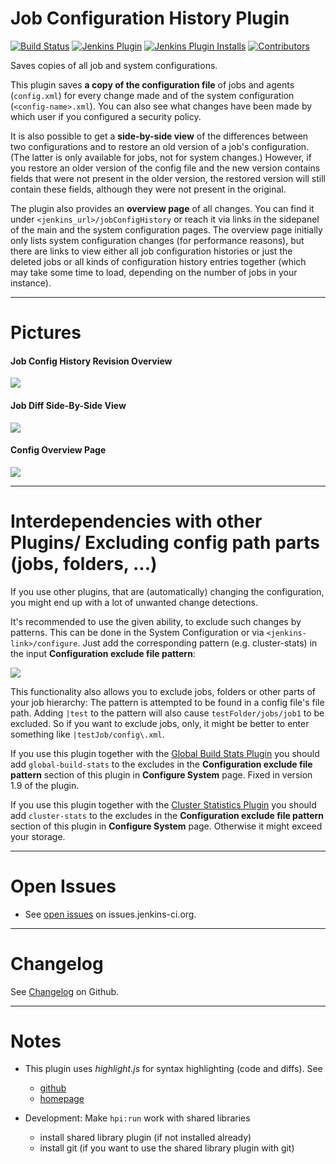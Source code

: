 Job Configuration History Plugin
==============================
[![Build Status](https://ci.jenkins.io/buildStatus/icon?job=Plugins%2Fjob-config-history-plugin%2Fmaster)](https://ci.jenkins.io/job/plugins/job/job-config-history-plugin/job/master/)
[![Jenkins Plugin](https://img.shields.io/jenkins/plugin/v/jobConfigHistory.svg)](https://plugins.jenkins.io/jobConfigHistory)
[![Jenkins Plugin Installs](https://img.shields.io/jenkins/plugin/i/jobConfigHistory.svg?color=blue)](https://plugins.jenkins.io/jobConfigHistory)
[![Contributors](https://img.shields.io/github/contributors/jenkinsci/jobConfigHistory-plugin.svg)](https://github.com/jenkinsci/job-config-history-plugin/graphs/contributors)

Saves copies of all job and system configurations.

This plugin saves **a copy of the configuration file** of jobs and agents (`config.xml`) for every change made and of the system configuration (`<config-name>.xml`).
You can also see what changes have been made by which user if you configured a security policy.

It is also possible to get a **side-by-side view** of the differences between two configurations and to restore an old version of a job's configuration. (The latter is only available for jobs, not for system changes.)
However, if you restore an older version of the config file and the new version contains fields that were not present in the older version, the restored version will still contain these fields, although they were not present in the original.

The plugin also provides an **overview page** of all changes. You can find it under `<jenkins_url>/jobConfigHistory` or reach it via links in the sidepanel of the main and the system configuration pages.
The overview page initially only lists system configuration changes (for performance reasons), but there are links to view either all job configuration histories or just the deleted jobs or all kinds of configuration history entries together (which may take some time to load, depending on the number of jobs in your instance).

------------------------------------------------------------------------

# Pictures

#### Job Config History Revision Overview

![](docs/img/Job_Config_History_Revision_Overview.png)

#### Job Diff Side-By-Side View

![](docs/img/Job_Diff_Side-By-Side_View.png) 

#### Config Overview Page

![](docs/img/Config_Overview_Page.png)


------------------------------------------------------------------------

# Interdependencies with other Plugins/ Excluding config path parts (jobs, folders, ...)

If you use other plugins, that are (automatically) changing the configuration, you might end up with a lot of unwanted change detections.

It's recommended to use the given ability, to exclude such changes by patterns. This can be done in the System Configuration or via `<jenkins-link>/configure`. Just add the corresponding pattern (e.g. cluster-stats) in the input **Configuration exclude file pattern**:

![](docs/img/globalconfig.png)

This functionality also allows you to exclude jobs, folders or other parts of your job hierarchy:
The pattern is attempted to be found in a config file's file path. Adding `|test` to the pattern will also cause `testFolder/jobs/job1` to be excluded.
So if you want to exclude jobs, only, it might be better to enter something like `|testJob/config\.xml`.

If you use this plugin together with the [Global Build Stats Plugin](https://plugins.jenkins.io/global-build-stats/) you should add `global-build-stats` to the excludes in the **Configuration exclude file pattern** section of this plugin in **Configure System** page. Fixed in version 1.9 of the plugin.

If you use this plugin together with the [Cluster Statistics Plugin](https://plugins.jenkins.io/cluster-stats/) you should add `cluster-stats` to the excludes in the **Configuration exclude file pattern** section of this plugin in **Configure System** page. Otherwise it might exceed your storage.

------------------------------------------------------------------------

# Open Issues

* See [open issues](https://issues.jenkins.io/browse/JENKINS-66956?jql=component%20%3D%20jobconfighistory-plugin) on issues.jenkins-ci.org.

------------------------------------------------------------------------

# Changelog

See
[Changelog](https://github.com/jenkinsci/job-config-history-plugin/releases)
on Github.

------------------------------------------------------------------------
# Notes

* This plugin uses *highlight.js* for syntax highlighting (code and diffs). See
    + [github](https://github.com/highlightjs/highlight.js/)
    + [homepage](https://highlightjs.org/)
    
* Development: Make `hpi:run` work with shared libraries
    * install shared library plugin (if not installed already)
    * install git (if you want to use the shared library plugin with git)
